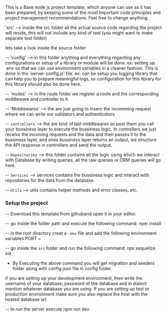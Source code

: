 This is a Base node js project template, which anyone can use as it has been prepared, by keeping some of the most important code principles and project management recommendations. Feel free to change anything.

'src' --> inside the src folder all the actual source code regarding the project will reside, this will not include any kind of test (you might want to make separate test folder)

lets take a look inside the source folder:

-- 'config' --> in this folder anything and everything regarding any configurations or setup of a library or module will be done. 
    ex: setting up .env so that we can use environment variables in a cleaner fashion. This is done in the 'server-config.js' file.
    ex: can be setup you logging library that can help you to prepare meaningful logs, so configuration for this library for this library should also be done here.

-- 'routes' --> in the route folder we register a route and the corresponding middleware and controller to it.

-- 'Middlewares' --> the are just going to inserc the incomming request where we can write our validators and authenticators

-- `controllers` --> the are kind of last middlewares as post them you call your bussiness layer to execute the bussiness logic. In controllers we just receive the incoming requests and the data and then passes it to the bussiness layer, and ones bussiness layer returns an output, we structure the API response in controllers and send the output.

-- `Repositories` --> this folder contains all the logic using which we interact with Database by writing queries, all the raw queries or ORM queries will go here.

-- `Services` --> services contains the bussiness logic and interact with repositories for the data from the database.

-- `Utils` --> utils contains helper methods and error classes, etc. 



### Setup the project

-- Download this template from githuband open it in your editor.

-- go inside the folder path and execute the following command:
    npm install

-- in the root directory creat a `.env` file and add the following environment variables
    PORT = <port number of your choise>

-- go inside the `src` folder and run the following command:
    npx sequelize init
- By Executing the above command you will get migration and seeders folder along with config.json file in config folder.

if you are setting up your development environment, then write the username of your database, password of the database and in dialect mention whatever database you are using.
If you are setting up test or production environment make sure you also replace the host with the hosted database url.

-- to run the server execute 
    npm run dev

